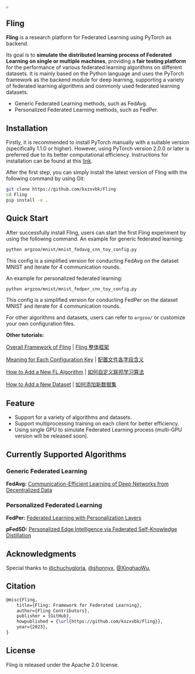 <img src="https://github.com/kxzxvbk/Fling/blob/main/README.assets/fling.png" style="zoom: 35%;" />

## Fling

**Fling** is a research platform for Federated Learning using PyTorch as backend. 

Its goal is to **simulate the distributed learning process of Federated Learning on single or multiple machines**, providing a **fair testing platform** for the performance of various federated learning algorithms on different datasets. It is mainly based on the Python language and uses the PyTorch framework as the backend module for deep learning, supporting a variety of federated learning algorithms and commonly used federated learning datasets.

- Generic Federated Learning methods, such as FedAvg.
- Personalized Federated Learning methods, such as FedPer.

## Installation

Firstly, it is recommended to install PyTorch manually with a suitable version (specifically 1.1.0 or higher). However, using PyTorch version 2.0.0 or later is preferred due to its better computational efficiency. Instructions for installation can be found at this [link](https://pytorch.org/get-started/locally/).

After the first step, you can simply install the latest version of Fling with the following command by using Git:

```bash
git clone https://github.com/kxzxvbk/Fling
cd Fling
pip install -e .
```

## Quick Start

After successfully install Fling, users can start the first Fling experiment by using the following command. An example for generic federated learning:

```bash
python argzoo/mnist/mnist_fedavg_cnn_toy_config.py
```

This config is a simplified version for conducting FedAvg on the dataset MNIST and iterate for 4 communication rounds.

An example for personalized federated learning:

```bash
python argzoo/mnist/mnist_fedper_cnn_toy_config.py
```

This config is a simplified version for conducting FedPer on the dataset MNIST and iterate for 4 communication rounds.

For other algorithms and datasets, users can refer to `argzoo/` or customize your own configuration files.

**Other tutorials:**

[Overall Framework of Fling](https://github.com/kxzxvbk/Fling/blob/main/docs/framework_for_fling_en.md) | [Fling 整体框架](https://github.com/kxzxvbk/Fling/blob/main/docs/framework_for_fling_zh.md)

[Meaning for Each Configuration Key](https://github.com/kxzxvbk/Fling/blob/main/docs/meaning_for_configurations_en.md) | [配置文件各字段含义](https://github.com/kxzxvbk/Fling/blob/main/docs/meaning_for_configurations_zh.md)

[How to Add a New FL Algorithm](https://github.com/kxzxvbk/Fling/blob/main/docs/how_to_add_new_algorithm_en.md) | [如何自定义联邦学习算法](https://github.com/kxzxvbk/Fling/blob/main/docs/how_to_add_new_algorithm_zh.md)

[How to Add a New Dataset](https://github.com/kxzxvbk/Fling/blob/main/docs/how_to_add_new_dataset_en.md) | [如何添加新数据集](https://github.com/kxzxvbk/Fling/blob/main/docs/how_to_add_new_dataset_zh.md)

## Feature

- Support for a variety of algorithms and datasets.
- Support multiprocessing training on each client for better efficiency.
- Using single GPU to simulate Federated Learning process (multi-GPU version will be released soon).

## Currently Supported Algorithms

### Generic Federated Learning

**FedAvg:** [Communication-Efficient Learning of Deep Networks from Decentralized Data](https://proceedings.mlr.press/v54/mcmahan17a/mcmahan17a.pdf)

### **Personalized Federated Learning**

**FedPer:** [Federated Learning with Personalization Layers](https://arxiv.org/pdf/1912.00818v1.pdf)

**pFedSD:** [Personalized Edge Intelligence via Federated Self-Knowledge Distillation](https://ieeexplore.ieee.org/abstract/document/9964434)

## Acknowledgments

Special thanks to [@chuchugloria](https://github.com/chuchugloria), [@shonnyx](https://github.com/shonnyx), [@XinghaoWu](https://github.com/XinghaoWu), 


## Citation
```latex
@misc{Fling,
    title={Fling: Framework for Federated Learning},
    author={Fling Contributors},
    publisher = {GitHub},
    howpublished = {\url{https://github.com/kxzxvbk/Fling}},
    year={2023},
}
```

## License
Fling is released under the Apache 2.0 license.

